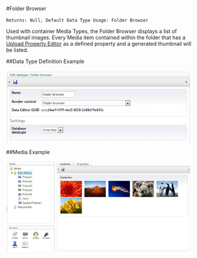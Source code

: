 #Folder Browser

`Returns: Null,
Default Data Type Usage: Folder Browser`

Used with container Media Types, the Folder Browser displays a list of thumbnail images. Every Media item contained within the folder that has a [Upload Property Editor]() as a defined property and a generated thumbnail will be listed.

##Data Type Definition Example

![Folder Browser Property Editor Definition](images/Folder-Browser-DataType.jpg?raw=true)

##Media Example

![Folder Browser Media](images/Folder-Browser-Media.jpg?raw=true)